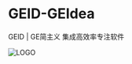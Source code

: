 # GEID-GEIdea
GEID | GE简主义  集成高效率专注软件

![LOGO]("https://github.com/2983150050/GEID-GEIdea/blob/main/LOGO.png")
